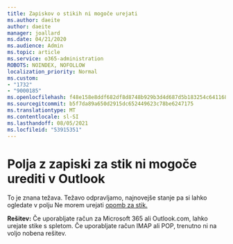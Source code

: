 ```yaml
---
title: Zapiskov o stikih ni mogoče urejati
ms.author: daeite
author: daeite
manager: joallard
ms.date: 04/21/2020
ms.audience: Admin
ms.topic: article
ms.service: o365-administration
ROBOTS: NOINDEX, NOFOLLOW
localization_priority: Normal
ms.custom:
- "1732"
- "9000185"
ms.openlocfilehash: f48e158e8ddf682df8d8748b929b3d4d687d5b183254c64116834210a238020d
ms.sourcegitcommit: b5f7da89a650d2915dc652449623c78be6247175
ms.translationtype: MT
ms.contentlocale: sl-SI
ms.lasthandoff: 08/05/2021
ms.locfileid: "53915351"
---
```

# <a name="cant-edit-the-notes-field-for-a-contact-in-outlook"></a>Polja z zapiski za stik ni mogoče urediti v Outlook

To je znana težava. Težavo odpravljamo, najnovejše stanje pa si lahko ogledate v polju Ne morem urejati [opomb za stik.](https://support.office.com/article/fb8394ce-04ce-48b5-bae4-be46f77f10fe)

**Rešitev:** Če uporabljate račun za Microsoft 365 ali Outlook.com, lahko urejate stike s spletom. Če uporabljate račun IMAP ali POP, trenutno ni na voljo nobena rešitev.